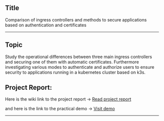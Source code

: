 ## Title

Comparison of ingress controllers and methods to secure applications based on authentication and certificates

--------------------------------------------------------

## Topic

Study the operational differences between three main ingress controllers and securing one of them with automatic certificates. Furthermore investigating various modes to authenticate and authorize users to ensure security to applications running in a kubernetes cluster based on k3s.

## Project Report:

Here is the wiki link to the project report → <a href="https://github.com/dikshita-git/Research-Project/wiki/Project-Report">Read project report</a>

and here is the link to the practical demo → <a href="https://github.com/dikshita-git/Research-Project/tree/main/K3s/Demo">Visit demo</a>

--------------------------------------------------------

